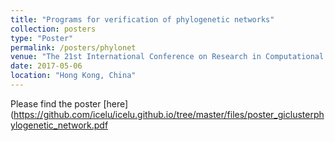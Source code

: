 ```yaml
---
title: "Programs for verification of phylogenetic networks"
collection: posters
type: "Poster"
permalink: /posters/phylonet
venue: "The 21st International Conference on Research in Computational Molecular Biology (RECOMB) 2017"
date: 2017-05-06
location: "Hong Kong, China"
---
```


Please find the poster [here](https://github.com/icelu/icelu.github.io/tree/master/files/poster_giclusterphylogenetic_network.pdf
